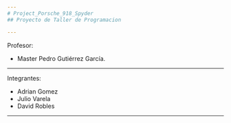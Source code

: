 ```yaml
---
# Project_Porsche_918_Spyder
## Proyecto de Taller de Programacion

---
```


Profesor:
* Master Pedro Gutiérrez García.

---

Integrantes:
* Adrian Gomez
* Julio Varela
* David Robles

---
